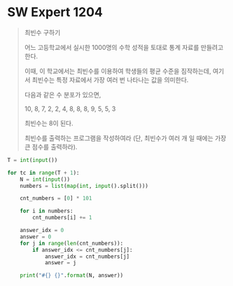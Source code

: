 # SW Expert 1204

> 최빈수 구하기
>
> 어느 고등학교에서 실시한 1000명의 수학 성적을 토대로 통계 자료를 만들려고 한다.
>
> 이때, 이 학교에서는 최빈수를 이용하여 학생들의 평균 수준을 짐작하는데, 여기서 최빈수는 특정 자료에서 가장 여러 번 나타나는 값을 의미한다.
>
> 다음과 같은 수 분포가 있으면,
>
> 10, 8, 7, 2, 2, 4, 8, 8, 8, 9, 5, 5, 3
>
> 최빈수는 8이 된다.
>
> 최빈수를 출력하는 프로그램을 작성하여라 (단, 최빈수가 여러 개 일 때에는 가장 큰 점수를 출력하라).





```python
T = int(input())

for tc in range(T + 1):
    N = int(input())
    numbers = list(map(int, input().split()))

    cnt_numbers = [0] * 101

    for i in numbers:
        cnt_numbers[i] += 1

    answer_idx = 0
    answer = 0
    for j in range(len(cnt_numbers)):
        if answer_idx <= cnt_numbers[j]:
            answer_idx = cnt_numbers[j]
            answer = j

    print("#{} {}".format(N, answer))
```

